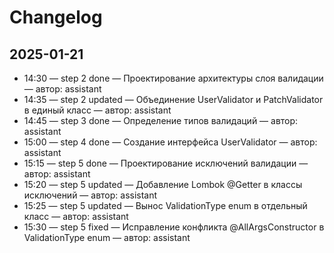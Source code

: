 # Changelog

## 2025-01-21
- 14:30 — step 2 done — Проектирование архитектуры слоя валидации — автор: assistant
- 14:35 — step 2 updated — Объединение UserValidator и PatchValidator в единый класс — автор: assistant
- 14:45 — step 3 done — Определение типов валидаций — автор: assistant
- 15:00 — step 4 done — Создание интерфейса UserValidator — автор: assistant
- 15:15 — step 5 done — Проектирование исключений валидации — автор: assistant
- 15:20 — step 5 updated — Добавление Lombok @Getter в классы исключений — автор: assistant
- 15:25 — step 5 updated — Вынос ValidationType enum в отдельный класс — автор: assistant
- 15:30 — step 5 fixed — Исправление конфликта @AllArgsConstructor в ValidationType enum — автор: assistant
